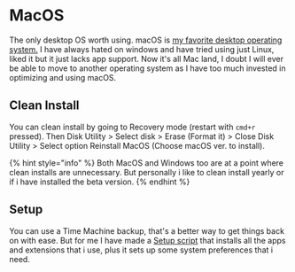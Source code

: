 # MacOS

The only desktop OS worth using. macOS is [my favorite desktop operating system.](https://github.com/imabhaysutar/my-mac-os) I have always hated on windows and have tried using just Linux, liked it but it just lacks app support. Now it's all Mac land, I doubt I will ever be able to move to another operating system as I have too much invested in optimizing and using macOS. 

## Clean Install

You can clean install by going to Recovery mode \(restart with `cmd+r` pressed\). Then Disk Utility &gt; Select disk &gt; Erase \(Format it\) &gt; Close Disk Utility &gt; Select option Reinstall MacOS \(Choose macOS ver. to install\).

{% hint style="info" %}
Both MacOS and Windows too are at a point where clean installs are unnecessary. But personally i like to clean install yearly or if i have installed the beta version. 
{% endhint %}

## Setup

You can use a Time Machine backup, that's a better way to get things back on with ease. But for me I have made a [Setup script](https://github.com/imabhaysutar/MacOS-SetupScript) that installs all the apps and extensions that i use, plus it sets up some system preferences that i need.



